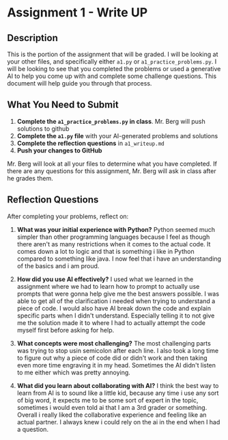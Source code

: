 # Assignment 1 - Write UP

## Description
This is the portion of the assignment that will be graded.  I will be looking at your other files, and specifically either `a1.py` or `a1_practice_problems.py`.  I will be looking to see that you completed the problems or used a generative AI to help you come up with and complete some challenge questions.  This document will help guide you through that process.

## What You Need to Submit
1. **Complete the `a1_practice_problems.py` in class**.  Mr. Berg will push solutions to github
2. **Complete the `a1.py` file** with your AI-generated problems and solutions
3. **Complete the reflection questions** in `a1_writeup.md`
4. **Push your changes to GitHub**

Mr. Berg will look at all your files to determine what you have completed.  If there are any questions for this assignment, Mr. Berg will ask in class after he grades them.


## Reflection Questions

After completing your problems, reflect on:

1. **What was your initial experience with Python?** Python seemed much simpler than other programming languages because I feel as though there aren't as many restrictions when it comes to the actual code. It comes down a lot to logic and that is something i like in Python compared to something like java. I now feel that i have an understanding of the basics and i am proud.

2. **How did you use AI effectively?** I used what we learned in the assignment where we had to learn how to prompt to actually use prompts that were gonna help give me the best answers possible. I was able to get all of the clarification i needed when trying to understand a piece of code. I would also have AI break down the code and explain specific parts when I didn't understand. Especially telling it to not give me the solution made it to where I had to actually attempt the code myself first before asking for help.

3. **What concepts were most challenging?** The most challenging parts was trying to stop usin semicolon after each line. I also took a long time to figure out why a piece of code did or didn't work and then taking even more time engraving it in my head. Sometimes the AI didn't listen to me either which was pretty annoying.

4. **What did you learn about collaborating with AI?** I think the best way to learn from AI is to sound like a little kid, because any time i use any sort of big word, it expects me to be some sort of expert in the topic, sometimes i would even told ai that I am a 3rd grader or something. Overall i really liked the collaborative experience and feeling like an actual partner. I always knew i could rely on the ai in the end when I had a question. 